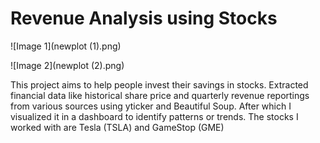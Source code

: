 # Revenue Analysis using Stocks

![Image 1](newplot (1).png)

![Image 2](newplot (2).png)

This project aims to help people invest their savings in stocks. Extracted financial data like historical share price and quarterly revenue reportings from various sources using yticker and Beautiful Soup. After which I visualized it in a dashboard to identify patterns or trends. The stocks I worked with are Tesla (TSLA) and GameStop (GME)
